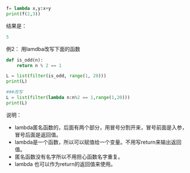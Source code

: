 ```python
f= lambda x,y:x+y
print(f(2,3))
```

结果是：
```python
5
```

例2：
用lamdba改写下面的函数
```python
def is_odd(n):
    return n % 2 == 1

L = list(filter(is_odd, range(1, 20)))
print(L)
````

```python
###改写
L = list(filter(lambda n:n%2 == 1,range(1,20)))
print(L)
```



说明：
* lambda匿名函数的，后面有两个部分，用冒号分割开来，冒号前面是入参，冒号后面是返回值。
* lambda是一个函数，所以可以赋值给一个变量。不用写return来输出返回值。
* 匿名函数没有名字所以不用担心函数名字重复。
* lambda 也可以作为return的返回值来使用。

